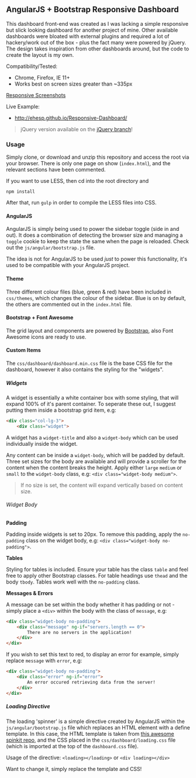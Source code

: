 ## AngularJS + Bootstrap Responsive Dashboard

This dashboard front-end was created as I was lacking a simple responsive but slick looking dashboard for another project of mine.  Other available dashboards were bloated with external plugins and required a lot of hackery/work out of the box - plus the fact many were powered by jQuery. The design takes inspiration from other dashboards around, but the code to create the layout is my own.

Compatibility/Tested:
* Chrome, Firefox, IE 11+
* Works best on screen sizes greater than ~335px

[Responsive Screenshots](http://ami.responsivedesign.is/?url=http://ehesp.github.io/Responsive-Dashboard/)

Live Example:
* http://ehesp.github.io/Responsive-Dashboard/

> jQuery version available on the [jQuery branch](https://github.com/Ehesp/Responsive-Dashboard/tree/jquery)!

### Usage

Simply clone, or download and unzip this repository and access the root via your browser. There is only one page on show (`index.html`), and the relevant sections have been commented.

If you want to use LESS, then cd into the root directory and

```
npm install

```

After that, run `gulp` in order to compile the LESS files into CSS.

#### AngularJS

AngularJS is simply being used to power the sidebar toggle (side in and out). It does a combination of detecting the browser size and managing a `toggle` cookie to keep the state the same when the page is reloaded. Check out the `js/angular/bootstrap.js` file.

The idea is not for AngularJS to be used *just* to power this functionality, it's used to be compatible with your AngularJS project.

#### Theme

Three different colour files (blue, green & red) have been included in `css/themes`, which changes the colour of the sidebar. Blue is on by default, the others are commented out in the `index.html` file.

#### Bootstrap + Font Awesome

The grid layout and components are powered by [Bootstrap](http://getbootstrap.com/), also Font Awesome icons are ready to use.

#### Custom Items

The `css/dashboard/dashboard.min.css` file is the base CSS file for the dashboard, however it also contains the styling for the "widgets".

##### Widgets

A widget is essentially a white container box with some styling, that will expand 100% of it's parent container. To seperate these out, I suggest putting them inside a bootstrap grid item, e.g:

```HTML
<div class="col-lg-3">
	<div class="widget">
```

A widget has a `widget-title` and also a `widget-body` which can be used individually inside the widget.

Any content can be inside a `widget-body`, which will be padded by default. Three set sizes for the body are available and will provide a scroller for the content when the content breaks the height. Apply either `large` `medium` or `small` to the `widget-body` class, e.g: `<div class="widget-body medium">`.

> If no size is set, the content will expand vertically based on content size.

###### Widget Body

**Padding**

Padding inside widgets is set to 20px. To remove this padding, apply the `no-padding` class on the widget body, e.g: `<div class="widget-body no-padding">`.

**Tables**

Styling for tables is included. Ensure your table has the class `table` and feel free to apply other Bootstrap classes. For table headings use `thead` and the body `tbody`. Tables work well with the `no-padding` class.

**Messages & Errors**

A message can be set within the body whether it has padding or not - simply place a `<div>` within the body with the class of `message`, e.g:

```HTML
<div class="widget-body no-padding">
	<div class="message" ng-if="servers.length == 0">
		There are no servers in the application!
	</div>
</div>
```

If you wish to set this text to red, to display an error for example, simply replace `message` with `error`, e.g:

```HTML
<div class="widget-body no-padding">
	<div class="error" ng-if="error">
		An error occured retrieving data from the server!
	</div>
</div>
```

##### Loading Directive

The loading 'spinner' is a simple directive created by AngularJS within the `js/angular/bootstrap.js` file which replaces an HTML element with a define template. In this case, the HTML template is taken from [this awesome spinkit repo](http://tobiasahlin.com/spinkit/), and the CSS placed in the `css/dashboard/loading.css` file (which is imported at the top of the `dashboard.css` file).

Usage of the directive: `<loading></loading>` or `<div loading></div>`

Want to change it, simply replace the template and CSS!